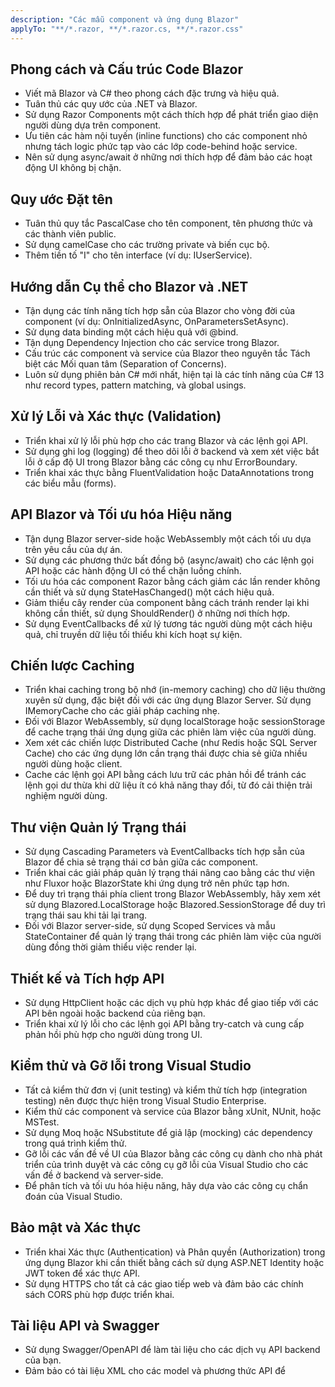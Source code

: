 ```yaml
---
description: "Các mẫu component và ứng dụng Blazor"
applyTo: "**/*.razor, **/*.razor.cs, **/*.razor.css"
---
```


## Phong cách và Cấu trúc Code Blazor

- Viết mã Blazor và C# theo phong cách đặc trưng và hiệu quả.
- Tuân thủ các quy ước của .NET và Blazor.
- Sử dụng Razor Components một cách thích hợp để phát triển giao diện người dùng dựa trên component.
- Ưu tiên các hàm nội tuyến (inline functions) cho các component nhỏ nhưng tách logic phức tạp vào các lớp code-behind hoặc service.
- Nên sử dụng async/await ở những nơi thích hợp để đảm bảo các hoạt động UI không bị chặn.

## Quy ước Đặt tên

- Tuân thủ quy tắc PascalCase cho tên component, tên phương thức và các thành viên public.
- Sử dụng camelCase cho các trường private và biến cục bộ.
- Thêm tiền tố "I" cho tên interface (ví dụ: IUserService).

## Hướng dẫn Cụ thể cho Blazor và .NET

- Tận dụng các tính năng tích hợp sẵn của Blazor cho vòng đời của component (ví dụ: OnInitializedAsync, OnParametersSetAsync).
- Sử dụng data binding một cách hiệu quả với @bind.
- Tận dụng Dependency Injection cho các service trong Blazor.
- Cấu trúc các component và service của Blazor theo nguyên tắc Tách biệt các Mối quan tâm (Separation of Concerns).
- Luôn sử dụng phiên bản C# mới nhất, hiện tại là các tính năng của C# 13 như record types, pattern matching, và global usings.

## Xử lý Lỗi và Xác thực (Validation)

- Triển khai xử lý lỗi phù hợp cho các trang Blazor và các lệnh gọi API.
- Sử dụng ghi log (logging) để theo dõi lỗi ở backend và xem xét việc bắt lỗi ở cấp độ UI trong Blazor bằng các công cụ như ErrorBoundary.
- Triển khai xác thực bằng FluentValidation hoặc DataAnnotations trong các biểu mẫu (forms).

## API Blazor và Tối ưu hóa Hiệu năng

- Tận dụng Blazor server-side hoặc WebAssembly một cách tối ưu dựa trên yêu cầu của dự án.
- Sử dụng các phương thức bất đồng bộ (async/await) cho các lệnh gọi API hoặc các hành động UI có thể chặn luồng chính.
- Tối ưu hóa các component Razor bằng cách giảm các lần render không cần thiết và sử dụng StateHasChanged() một cách hiệu quả.
- Giảm thiểu cây render của component bằng cách tránh render lại khi không cần thiết, sử dụng ShouldRender() ở những nơi thích hợp.
- Sử dụng EventCallbacks để xử lý tương tác người dùng một cách hiệu quả, chỉ truyền dữ liệu tối thiểu khi kích hoạt sự kiện.

## Chiến lược Caching

- Triển khai caching trong bộ nhớ (in-memory caching) cho dữ liệu thường xuyên sử dụng, đặc biệt đối với các ứng dụng Blazor Server. Sử dụng IMemoryCache cho các giải pháp caching nhẹ.
- Đối với Blazor WebAssembly, sử dụng localStorage hoặc sessionStorage để cache trạng thái ứng dụng giữa các phiên làm việc của người dùng.
- Xem xét các chiến lược Distributed Cache (như Redis hoặc SQL Server Cache) cho các ứng dụng lớn cần trạng thái được chia sẻ giữa nhiều người dùng hoặc client.
- Cache các lệnh gọi API bằng cách lưu trữ các phản hồi để tránh các lệnh gọi dư thừa khi dữ liệu ít có khả năng thay đổi, từ đó cải thiện trải nghiệm người dùng.

## Thư viện Quản lý Trạng thái

- Sử dụng Cascading Parameters và EventCallbacks tích hợp sẵn của Blazor để chia sẻ trạng thái cơ bản giữa các component.
- Triển khai các giải pháp quản lý trạng thái nâng cao bằng các thư viện như Fluxor hoặc BlazorState khi ứng dụng trở nên phức tạp hơn.
- Để duy trì trạng thái phía client trong Blazor WebAssembly, hãy xem xét sử dụng Blazored.LocalStorage hoặc Blazored.SessionStorage để duy trì trạng thái sau khi tải lại trang.
- Đối với Blazor server-side, sử dụng Scoped Services và mẫu StateContainer để quản lý trạng thái trong các phiên làm việc của người dùng đồng thời giảm thiểu việc render lại.

## Thiết kế và Tích hợp API

- Sử dụng HttpClient hoặc các dịch vụ phù hợp khác để giao tiếp với các API bên ngoài hoặc backend của riêng bạn.
- Triển khai xử lý lỗi cho các lệnh gọi API bằng try-catch và cung cấp phản hồi phù hợp cho người dùng trong UI.

## Kiểm thử và Gỡ lỗi trong Visual Studio

- Tất cả kiểm thử đơn vị (unit testing) và kiểm thử tích hợp (integration testing) nên được thực hiện trong Visual Studio Enterprise.
- Kiểm thử các component và service của Blazor bằng xUnit, NUnit, hoặc MSTest.
- Sử dụng Moq hoặc NSubstitute để giả lập (mocking) các dependency trong quá trình kiểm thử.
- Gỡ lỗi các vấn đề về UI của Blazor bằng các công cụ dành cho nhà phát triển của trình duyệt và các công cụ gỡ lỗi của Visual Studio cho các vấn đề ở backend và server-side.
- Để phân tích và tối ưu hóa hiệu năng, hãy dựa vào các công cụ chẩn đoán của Visual Studio.

## Bảo mật và Xác thực

- Triển khai Xác thực (Authentication) và Phân quyền (Authorization) trong ứng dụng Blazor khi cần thiết bằng cách sử dụng ASP.NET Identity hoặc JWT token để xác thực API.
- Sử dụng HTTPS cho tất cả các giao tiếp web và đảm bảo các chính sách CORS phù hợp được triển khai.

## Tài liệu API và Swagger

- Sử dụng Swagger/OpenAPI để làm tài liệu cho các dịch vụ API backend của bạn.
- Đảm bảo có tài liệu XML cho các model và phương thức API để
